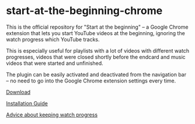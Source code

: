 # start-at-the-beginning-chrome
This is the official repository for "Start at the beginning" – a Google Chrome extension that lets you start YouTube videos at the beginning, ignoring the watch progress which YouTube tracks.

This is especially useful for playlists with a lot of videos with different watch progresses, videos that were closed shortly before the endcard and music videos that were started and unfinished.

The plugin can be easily activated and deactivated from the navigation bar – no need to go into the Google Chrome extension settings every time.

[Download](https://github.com/nwawrzyniak/start-at-the-beginning-chrome/releases/latest)

[Installation Guide](https://github.com/nwawrzyniak/start-at-the-beginning-chrome/wiki/How-to-install)

[Advice about keeping watch progress](https://github.com/nwawrzyniak/start-at-the-beginning-chrome/wiki/How-to-keep-watch-progress)
